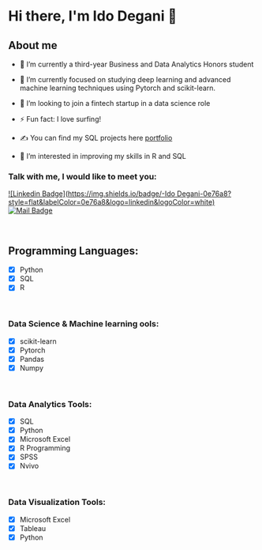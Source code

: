 # Hi there, I'm Ido Degani 👋


## About me

- 🔭 I’m currently a third-year Business and Data Analytics Honors student
- 🌱 I’m currently focused on studying deep learning and advanced machine learning techniques using Pytorch and scikit-learn. 
- 👯 I’m looking to join a fintech startup in a data science role 
- ⚡ Fun fact: I love surfing! 


- ✍ You can find my SQL projects here [portfolio](https://github.com/kamararichards/SQL-Portfolio-Projects)
- 👀 I’m interested in improving my skills in R and SQL

### Talk with me, I would like to meet you:
[![Linkedin Badge](https://img.shields.io/badge/-Ido Degani-0e76a8?style=flat&labelColor=0e76a8&logo=linkedin&logoColor=white)](https://www.linkedin.com/in/ido-degani/)
[![Mail Badge](https://img.shields.io/badge/-idodegani10-c0392b?style=flat&labelColor=c0392b&logo=gmail&logoColor=white)](mailto:idodegani10@gmail.com)

<br />

## Programming Languages:
- [x] Python 
- [x] SQL
- [x] R

<br />

### Data Science & Machine learning ools:
- [x] scikit-learn
- [x] Pytorch
- [x] Pandas
- [x] Numpy

<br />

### Data Analytics Tools:
- [x] SQL
- [x] Python 
- [x] Microsoft Excel
- [x] R Programming
- [x] SPSS
- [x] Nvivo

<br />

### Data Visualization Tools:
- [x] Microsoft Excel
- [x] Tableau
- [x] Python 

<br />

